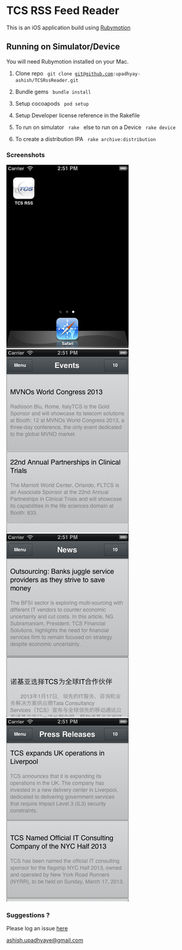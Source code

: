 # TCS RSS Feed Reader  

This is an iOS application build using [Rubymotion](http://rubymotion.com/)

## Running on Simulator/Device

You will need Rubymotion installed on your Mac.

  1. Clone repo <code> git clone git@github.com:upadhyay-ashish/TCSRssReader.git</code>

  2. Bundle gems <code> bundle install </code>

  3. Setup cocoapods <code> pod setup </code>

  4. Setup Developer license reference in the Rakefile 

  5. To run on simulator <code> rake </code> else to run on a Device <code> rake device </code>

  6. To create a distribution IPA <code> rake archive:distribution </code>
  

### Screenshots 

  ![Alt Icon](/screenshots/icon.png)  
  ![Alt Icon](/screenshots/events.png)  
  ![Alt Icon](/screenshots/news.png)   
  ![Alt Icon](/screenshots/press_releases.png)  


### Suggestions ?

Please log an issue [here](https://github.com/upadhyay-ashish/TCSRssReader/issues)

ashish.upadhyaye@gmail.com
